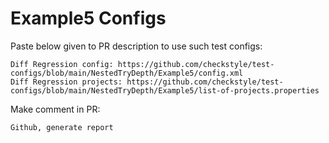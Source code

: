 # Example5 Configs
Paste below given to PR description to use such test configs:
```
Diff Regression config: https://github.com/checkstyle/test-configs/blob/main/NestedTryDepth/Example5/config.xml
Diff Regression projects: https://github.com/checkstyle/test-configs/blob/main/NestedTryDepth/Example5/list-of-projects.properties
```
Make comment in PR:
```
Github, generate report
```
